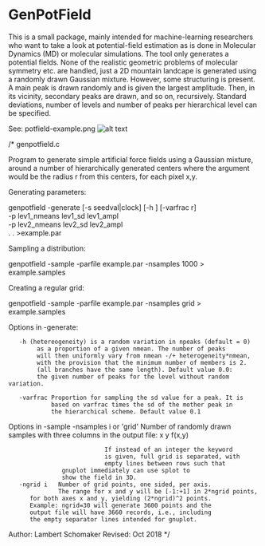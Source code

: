 # GenPotField
This is a small package, mainly intended for machine-learning researchers who want to take a look at potential-field estimation as is done in Molecular Dynamics (MD) or molecular simulations. The tool only generates a potential fields. None of the realistic geometric problems of molecular symmetry etc. are handled, just a 2D mountain landcape is generated using a randomly drawn Gaussian mixture. However, some structuring is present. A main peak is drawn randomly and is given the largest amplitude. Then, in its vicinity, secondary peaks are drawn, and so on, recursively. Standard deviations, number of levels and number of peaks per hierarchical level can be specified.

See: potfield-example.png
![alt text](https://raw.githubusercontent.com/GrHound/GenPotField/branch/master/potfield-example.png)

/* genpotfield.c

Program to generate simple artificial force fields using a Gaussian
mixture, around a number of hierarchically generated centers 
where the argument would be the radius r from this centers, 
for each pixel x,y.

Generating parameters: 

  genpotfield -generate [-s seedval|clock] [-h <r>] [-varfrac r] \
                         -p lev1_nmeans lev1_sd lev1_ampl \
                         -p lev2_nmeans lev2_sd lev2_ampl \
			   .
			   .
		         >example.par

Sampling a distribution:

  genpotfield -sample -parfile example.par -nsamples 1000 > example.samples

Creating a regular grid:

  genpotfield -sample -parfile example.par -nsamples grid > example.samples
  
  Options in -generate:
  
       -h (hetereogeneity) is a random variation in npeaks (default = 0)
            as a proportion of a given nmean. The number of peaks
            will then uniformly vary from nmean -/+ heterogeneity*nmean,
            with the provision that the minimum number of members is 2.
            (all branches have the same length). Default value 0.0: 
            the given number of peaks for the level without random variation.
	    
       -varfrac Proportion for sampling the sd value for a peak. It is
                based on varfrac times the sd of the mother peak in
                the hierarchical scheme. Default value 0.1

   Options in -sample
       -nsamples i or 'grid'   Number of randomly drawn samples with
                               three columns in the output file:
			        x y f(x,y)
                                 
                               If instead of an integer the keyword 
                               is given, full grid is separated, with
                               empty lines between rows such that 
			       gnuplot immediately can use splot to
			       show the field in 3D.
       -ngrid i   Number of grid points, one sided, per axis. 
                  The range for x and y will be [-1:+1] in 2*ngrid points, 
		  for both axes x and y, yielding (2*ngrid)^2 points.
		  Example: ngrid=30 will generate 3600 points and the
		  output file will have 3660 records, i.e., including
		  the empty separator lines intended for gnuplot.

Author: Lambert Schomaker
Revised: Oct 2018
*/
